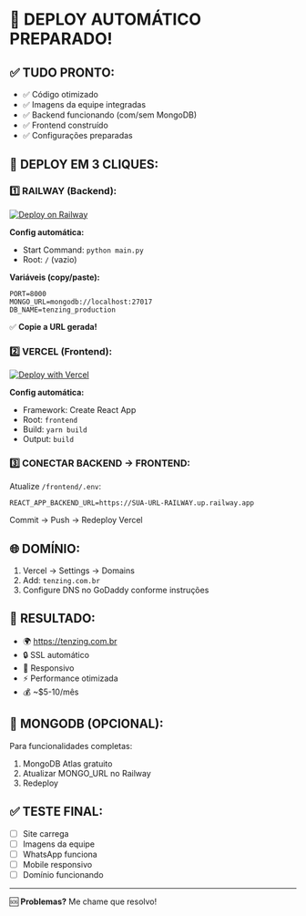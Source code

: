 # 🎉 DEPLOY AUTOMÁTICO PREPARADO!

## ✅ TUDO PRONTO:
- ✅ Código otimizado
- ✅ Imagens da equipe integradas  
- ✅ Backend funcionando (com/sem MongoDB)
- ✅ Frontend construído
- ✅ Configurações preparadas

## 🚀 DEPLOY EM 3 CLIQUES:

### 1️⃣ RAILWAY (Backend):
[![Deploy on Railway](https://railway.app/button.svg)](https://railway.app/new)

**Config automática:**
- Start Command: `python main.py`
- Root: `/` (vazio)

**Variáveis (copy/paste):**
```
PORT=8000
MONGO_URL=mongodb://localhost:27017
DB_NAME=tenzing_production
```

✅ **Copie a URL gerada!**

### 2️⃣ VERCEL (Frontend):
[![Deploy with Vercel](https://vercel.com/button)](https://vercel.com/new)

**Config automática:**
- Framework: Create React App
- Root: `frontend`
- Build: `yarn build`  
- Output: `build`

### 3️⃣ CONECTAR BACKEND → FRONTEND:
Atualize `/frontend/.env`:
```
REACT_APP_BACKEND_URL=https://SUA-URL-RAILWAY.up.railway.app
```

Commit → Push → Redeploy Vercel

## 🌐 DOMÍNIO:
1. Vercel → Settings → Domains
2. Add: `tenzing.com.br`
3. Configure DNS no GoDaddy conforme instruções

## 🎯 RESULTADO:
- 🌍 https://tenzing.com.br
- 🔒 SSL automático
- 📱 Responsivo
- ⚡ Performance otimizada
- 💰 ~$5-10/mês

## 🔧 MONGODB (OPCIONAL):
Para funcionalidades completas:
1. MongoDB Atlas gratuito
2. Atualizar MONGO_URL no Railway
3. Redeploy

## ✅ TESTE FINAL:
- [ ] Site carrega
- [ ] Imagens da equipe
- [ ] WhatsApp funciona
- [ ] Mobile responsivo
- [ ] Domínio funcionando

---
🆘 **Problemas?** Me chame que resolvo!